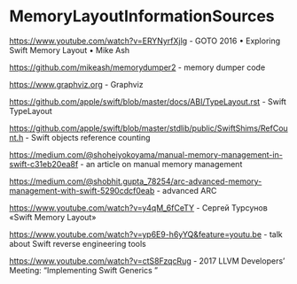 # MemoryLayoutInformationSources

https://www.youtube.com/watch?v=ERYNyrfXjlg - GOTO 2016 • Exploring Swift Memory Layout • Mike Ash

https://github.com/mikeash/memorydumper2 - memory dumper code

https://www.graphviz.org - Graphviz

https://github.com/apple/swift/blob/master/docs/ABI/TypeLayout.rst - Swift TypeLayout

https://github.com/apple/swift/blob/master/stdlib/public/SwiftShims/RefCount.h - Swift objects reference counting

https://medium.com/@shoheiyokoyama/manual-memory-management-in-swift-c31eb20ea8f - an article on manual memory management

https://medium.com/@shobhit.gupta_78254/arc-advanced-memory-management-with-swift-5290cdcf0eab - advanced ARC

https://www.youtube.com/watch?v=y4qM_6fCeTY - Сергей Турсунов «Swift Memory Layout»

https://www.youtube.com/watch?v=yp6E9-h6yYQ&feature=youtu.be - talk about Swift reverse engineering tools

https://www.youtube.com/watch?v=ctS8FzqcRug - 2017 LLVM Developers’ Meeting: “Implementing Swift Generics ”
